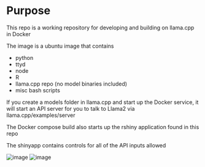 # Purpose

This repo is a working repository for developing and building on llama.cpp in Docker

The image is a ubuntu image that contains 
- python 
- ttyd 
- node 
- R 
- llama.cpp repo (no model binaries included)
- misc bash scripts

If you create a models folder in llama.cpp and start up the Docker service, it will start an API server for you to talk to Llama2 via llama.cpp/examples/server 

The Docker compose build also starts up the rshiny application found in this repo

The shinyapp contains controls for all of the API inputs allowed

![image](https://github.com/snakewizardd/llamaDocker/assets/83378208/2177901a-443f-475f-aa3c-b2176645f04e)
![image](https://github.com/snakewizardd/llamaDocker/assets/83378208/8b3e57dc-edec-4f4d-bfce-e452527ce627)
